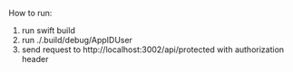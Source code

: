 How to run: 
1. run swift build
2. run ./.build/debug/AppIDUser
3. send request to http://localhost:3002/api/protected with authorization header